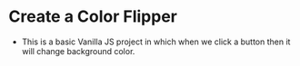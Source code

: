 # Create a Color Flipper
- This is a basic Vanilla JS project in which when we click a button then it will change background color.
